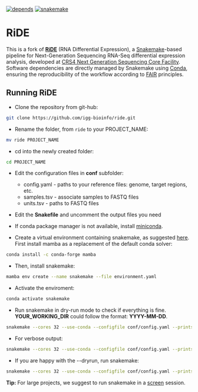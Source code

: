 [![depends](https://img.shields.io/badge/depends%20from-bioconda-brightgreen.svg)](http://bioconda.github.io/)
[![snakemake](https://img.shields.io/badge/snakemake-5.3-brightgreen.svg)](https://snakemake.readthedocs.io/en/stable/)

# RiDE
This is a fork of **[RiDE](https://github.com/solida-core/ride)** (RNA Differential Expression), a [Snakemake](https://snakemake.readthedocs.io/en/stable/)-based pipeline for Next-Generation Sequencing RNA-Seq differential expression analysis, developed at [CRS4 Next Generation Sequencing Core Facility](http://next.crs4.it). Software dependencies are directly managed by Snakemake using [Conda](https://docs.conda.io/en/latest/miniconda.html), ensuring the reproducibility of the workflow according to [FAIR](https://www.go-fair.org/fair-principles/) principles.

## Running RiDE
 * Clone the repository from git-hub:
```bash
git clone https://github.com/igg-bioinfo/ride.git
```

 * Rename the folder, from `ride` to your PROJECT_NAME:
```bash
mv ride PROJECT_NAME
```

 * cd into the newly created folder:
```bash
cd PROJECT_NAME
```

 * Edit the configuration files in **conf** subfolder:
   * config.yaml - paths to your reference files: genome, target regions, etc.
   * samples.tsv - associate samples to FASTQ files
   * units.tsv - paths to FASTQ files

 * Edit the **Snakefile** and uncomment the output files you need

 * If conda package manager is not available, install [miniconda](https://docs.conda.io/en/latest/miniconda.html).

 * Create a virtual environment containing snakemake, as suggested [here](https://snakemake.readthedocs.io/en/stable/getting_started/installation.html). First install mamba as a replacement of the default conda solver:
```bash
conda install -c conda-forge mamba
```

 * Then, install snakemake:
```bash
mamba env create --name snakemake --file environment.yaml
```

 * Activate the enviroment:
```bash
conda activate snakemake
```

 * Run snakemake in dry-run mode to check if everything is fine. **YOUR_WORKING_DIR** could follow the format: **YYYY-MM-DD**.
```bash
snakemake --cores 32 --use-conda --configfile conf/config.yaml --printshellcmds -d YOUR_WORKING_DIR --rerun-incomplete --keep-going --dryrun
```

 * For verbose output:
```bash
snakemake --cores 32 --use-conda --configfile conf/config.yaml --printshellcmds -d YOUR_WORKING_DIR --rerun-incomplete --keep-going --verbose --reason --dryrun
```

 * If you are happy with the --dryrun, run snakemake:
```bash
snakemake --cores 32 --use-conda --configfile conf/config.yaml --printshellcmds -d YOUR_WORKING_DIR --rerun-incomplete --keep-going
```

**Tip:** For large projects, we suggest to run snakemake in a [screen](https://linux.die.net/man/1/screen) session.

